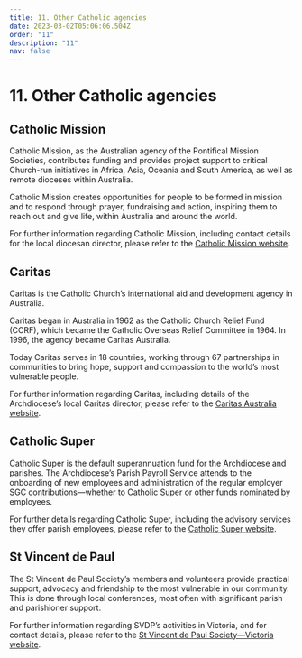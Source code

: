 ```yaml
---
title: 11. Other Catholic agencies
date: 2023-03-02T05:06:06.504Z
order: "11"
description: "11"
nav: false
---
```

# 11. Other Catholic agencies

## Catholic Mission

Catholic Mission, as the Australian agency of the Pontifical Mission Societies, contributes funding and provides project support to critical Church-run initiatives in Africa, Asia, Oceania and South America, as well as remote dioceses within Australia.

Catholic Mission creates opportunities for people to be formed in mission and to respond through prayer, fundraising and action, inspiring them to reach out and give life, within Australia and around the world.

For further information regarding Catholic Mission, including contact details for the local diocesan director, please refer to the [Catholic Mission website](https://www.catholicmission.org.au/for-parishes).

## Caritas

Caritas is the Catholic Church’s international aid and development agency in Australia.

Caritas began in Australia in 1962 as the Catholic Church Relief Fund (CCRF), which became the Catholic Overseas Relief Committee in 1964. In 1996, the agency became Caritas Australia.

Today Caritas serves in 18 countries, working through 67 partnerships in communities to bring hope, support and compassion to the world’s most vulnerable people.

For further information regarding Caritas, including details of the Archdiocese’s local Caritas director, please refer to the [Caritas Australia website](https://www.caritas.org.au/contact/).

## Catholic Super

Catholic Super is the default superannuation fund for the Archdiocese and parishes. The Archdiocese’s Parish Payroll Service attends to the onboarding of new employees and administration of the regular employer SGC contributions—whether to Catholic Super or other funds nominated by employees.

For further details regarding Catholic Super, including the advisory services they offer parish employees, please refer to the [Catholic Super website](https://csf.com.au/employers/catholic-super-employers).

## St Vincent de Paul

The St Vincent de Paul Society’s members and volunteers provide practical support, advocacy and friendship to the most vulnerable in our community. This is done through local conferences, most often with significant parish and parishioner support.

For further information regarding SVDP’s activities in Victoria, and for contact details, please refer to the [St Vincent de Paul Society—Victoria website](https://www.vinnies.org.au/page/Contacts/VIC/).